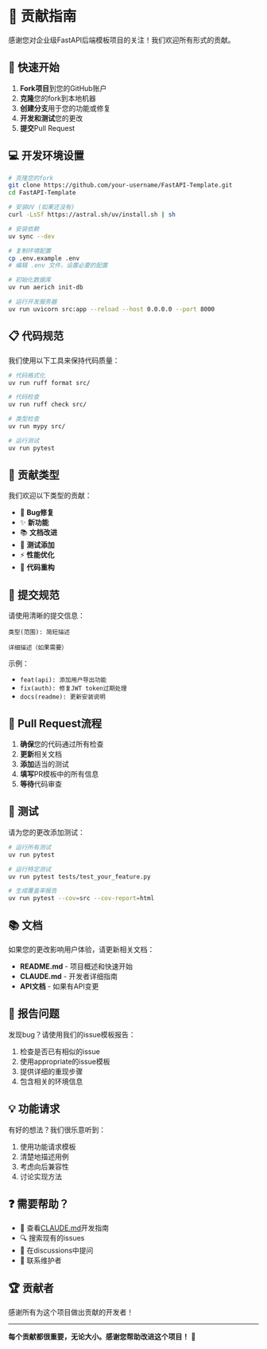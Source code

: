 # 🤝 贡献指南

感谢您对企业级FastAPI后端模板项目的关注！我们欢迎所有形式的贡献。

## 🚀 快速开始

1. **Fork项目**到您的GitHub账户
2. **克隆**您的fork到本地机器
3. **创建分支**用于您的功能或修复
4. **开发和测试**您的更改
5. **提交**Pull Request

## 💻 开发环境设置

```bash
# 克隆您的fork
git clone https://github.com/your-username/FastAPI-Template.git
cd FastAPI-Template

# 安装UV (如果还没有)
curl -LsSf https://astral.sh/uv/install.sh | sh

# 安装依赖
uv sync --dev

# 复制环境配置
cp .env.example .env
# 编辑 .env 文件，设置必要的配置

# 初始化数据库
uv run aerich init-db

# 运行开发服务器
uv run uvicorn src:app --reload --host 0.0.0.0 --port 8000
```

## 📋 代码规范

我们使用以下工具来保持代码质量：

```bash
# 代码格式化
uv run ruff format src/

# 代码检查
uv run ruff check src/

# 类型检查
uv run mypy src/

# 运行测试
uv run pytest
```

## 🎯 贡献类型

我们欢迎以下类型的贡献：

- 🐛 **Bug修复**
- ✨ **新功能**
- 📚 **文档改进**
- 🧪 **测试添加**
- ⚡ **性能优化**
- 🎨 **代码重构**

## 📝 提交规范

请使用清晰的提交信息：

```
类型(范围): 简短描述

详细描述（如果需要）
```

示例：
- `feat(api): 添加用户导出功能`
- `fix(auth): 修复JWT token过期处理`
- `docs(readme): 更新安装说明`

## 🔄 Pull Request流程

1. **确保**您的代码通过所有检查
2. **更新**相关文档
3. **添加**适当的测试
4. **填写**PR模板中的所有信息
5. **等待**代码审查

## 🧪 测试

请为您的更改添加测试：

```bash
# 运行所有测试
uv run pytest

# 运行特定测试
uv run pytest tests/test_your_feature.py

# 生成覆盖率报告
uv run pytest --cov=src --cov-report=html
```

## 📚 文档

如果您的更改影响用户体验，请更新相关文档：

- **README.md** - 项目概述和快速开始
- **CLAUDE.md** - 开发者详细指南
- **API文档** - 如果有API变更

## 🐛 报告问题

发现bug？请使用我们的issue模板报告：

1. 检查是否已有相似的issue
2. 使用appropriate的issue模板
3. 提供详细的重现步骤
4. 包含相关的环境信息

## 💡 功能请求

有好的想法？我们很乐意听到：

1. 使用功能请求模板
2. 清楚地描述用例
3. 考虑向后兼容性
4. 讨论实现方法

## ❓ 需要帮助？

- 📖 查看[CLAUDE.md](CLAUDE.md)开发指南
- 🔍 搜索现有的issues
- 💬 在discussions中提问
- 📧 联系维护者

## 🏆 贡献者

感谢所有为这个项目做出贡献的开发者！

---

**每个贡献都很重要，无论大小。感谢您帮助改进这个项目！** 🙏